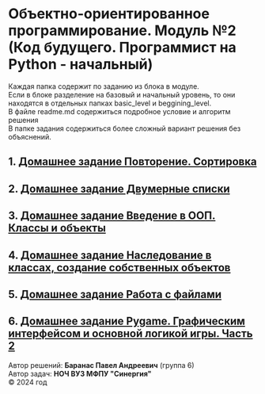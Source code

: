 # Объектно-ориентированное программирование. Модуль №2 (Код будущего. Программист на Python - начальный)
Каждая папка содержит по заданию из блока в модуле. <br>
Если в блоке разделение на базовый и начальный уровень, то они находятся в отдельных папках basic_level и beggining_level. <br>
В файле readme.md содержиться подробное условие и алгоритм решения <br> 
В папке задания содержиться более сложный вариант решения без объяснений.
## 1. [Домашнее задание Повторение. Сортировка](https://github.com/BarPaul/synergy-module2/blob/main/1.%20repeat_sorting)
## 2. [Домашнее задание Двумерные списки](https://github.com/BarPaul/synergy-module2/blob/main/2.%202D%20lists)
## 3. [Домашнее задание Введение в ООП. Классы и объекты](https://github.com/BarPaul/synergy-module2/tree/main/3.%20classes%26object)
## 4. [Домашнее задание Наследование в классах, создание собственных объектов](https://github.com/BarPaul/synergy-module2/tree/main/4.%20inheritance)
## 5. [Домашнее задание Работа с файлами](https://github.com/BarPaul/synergy-module2/tree/main/5.%20work_files)
## 6. [Домашнее задание Pygame. Графическим интерфейсом и основной логикой игры. Часть 2](https://github.com/BarPaul/synergy-module2/tree/main/6.%20pygame_project)
Автор решений: **Баранас Павел Андреевич** (группа 6) <br>
Автор задач: **НОЧ ВУЗ МФПУ "Синергия"** <br>
©️ 2024 год
